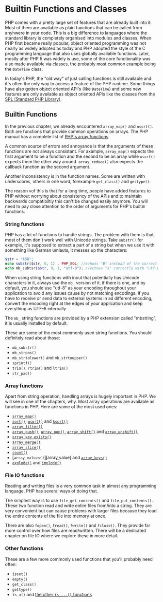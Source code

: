 # Builtin Functions and Classes

PHP comes with a pretty large set of features that are already built into it. Most of them are available as plain functions that can be called from anyhwere in your code. This is a big difference to languages where the standard library is completely organised into modules and classes. When PHP first became really popular, object oriented programming was not nearly as widely adopted as today and PHP adopted the style of the C programming language that also uses globally available functions. Later, mostly after PHP 5 was widely is use, some of the core functionality was also made available via classes, the probably most common example being the `DateTime` class.

In today's PHP, the "old way" of just calling functions is still available and it's often the only way to access a feature of the PHP runtime. Some things have also gotten object oriented API's (like `DateTime`) and some new features are only available as object oriented APIs like the classes from the [SPL (Standard PHP Library)](http://php.net/manual/en/book.spl.php).

## Builtin Functions

In the previous chapter, we already encountered `array_map()` and `usort()`. Both are functions that provide common operations on arrays. The PHP manual has a complete list of [PHP's array functions](http://php.net/manual/en/ref.array.php).

A common source of errors and annoyance is that the arguments of these functions are not always consistant. For axample, `array_map()` expects the first argument to be a function and the second to be an array while `usort()` expects them the other way around. `array_reduce()` also expects the callback function as the second argument.

Another inconsistency is in the function names. Some are written with underscores, others in one word, forexample `get_class()` and `gettype()`.

The reason vof this is that for a long time, people have added features to PHP without worrying about consistency of the APIs and to maintain backwards compatibiltiy this can't be changed easily anymore. You will need to pay close attention to the order of arguments for PHP's builtin functions.

### String functions

PHP has a lot of functions to handle strings. The problem with them is that most of them don't work well with Unicode strings. Take `substr()` for example, it's supposed to extract a part of a string but when we use it with something like German umlauts, it messes up the characters:

```php
$str = "äöü";
echo substr($str, 0, 1) . PHP_EOL; //echoes "�" instead of the correct "ä"
echo mb_subtsr($str, 0, 1, "utf-8"); //echoes "ä" correctly with "utf-8" as encoding argument
```

When using string functions with inout that potentially has Unicode characters in it, always use the `mb_` version of it, if there is one, and by default, you should use "utf-8" as your encoding throughout your application to avoid any issues cause by not matching encodings. If you have to receive or send data to external systems in ad different encoding, convert the encoding right at the edges of your application and keep everything as UTF-8 internally.

The `mb_` string functions are provided by a PHP extension called "mbstring", it is usually installed by default.

These are some of the most commonly used string functions. You should definitely read about those:

 * `mb_substr()`
 * `mb_strpos()`
 * `mb_strtolower()` and `mb_strtoupper()`
 * `sprintf()`
 * `trim()`, `rtrim()` and `ltrim()`
 * `str_pad()`

### Array functions

Apart from string operation, handling arrays is hugely important in PHP. We will see in one of the chapters, why. Most array operations are available as functions in PHP. Here are some of the most used ones:

 * [`array_map()`][array_map]
 * [`sort()`][sort], [`usort()`][usort] and [`ksort()`][ksort]
 * [`array_filter()`][array_filter]
 * [`array_push()`][array_push], [`array_pop()`][array_pop], [`array_shift()`][array_shift] and [`array_unshift()`][array_unshift]
 * [`array_key_exists()`][array_key_exists]
 * [`array_merge()`][array_merge]
 * [`array_slice()`][array_slice]
 * [`count()`][count]
 * [`array_values()`][array_value] and [`array_keys()`][array_keys]
 * [`explode()`][explode] and [`implode()`][implode]

### File IO functions

Reading and writing files is a very common task in almost any programming language. PHP has several ways of doing that.

The simplest way is to use `file_get_contents()` and `file_put_contents()`. These two function read and write entire files from/into a string. They are very convenient but can cause problems with larger files because they load the entire contents of the file into memory at once.

There are also `fopen()`, `fread()`, `fwrite()` and `fclose()`. They provide far more control over how files are read/written. There will be a dedicated chapter on file IO where we explore these in more detail.

### Other functions

These are a few more commonly used functions that you'll probably need often:

 * `isset()`
 * `empty()`
 * `get_class()`
 * `gettype()`
 * `is_a()` and [the other `is_...()` functions](http://php.net/manual/en/ref.var.php)
 

[isset]: http://php.net/manual/en/function.isset.php
[empty]: http://php.net/manual/en/function.empty.php
[get_class]: http://php.net/manual/en/function.get-class.php
[gettype]: http://php.net/manual/en/function.gettype
[is_a]: http://php.net/manual/en/function.is-a.php

[array_map]: http://php.net/manual/en/function.array-map.php
[sort]: http://php.net/manual/en/function.sort.php
[usort]: http://php.net/manual/en/function.usort.php
[ksort]: http://php.net/manual/en/function.ksort.php
[array_filter]: http://php.net/manual/en/function.array_filter.php
[array_push]: http://php.net/manual/en/function.array_push.php
[array_pop]: http://php.net/manual/en/function.array_pop.php
[array_shift]: http://php.net/manual/en/function.array_shift.php
[array_unshift]: http://php.net/manual/en/function.array_unshift.php
[array_key_exists]: http://php.net/manual/en/function.array_key_exists.php
[array_merge]: http://php.net/manual/en/function.array_merge.php
[array_slice]: http://php.net/manual/en/function.array_slice.php
[count]: http://php.net/manual/en/function.count.php
[array_values]: http://php.net/manual/en/function.array_values.php
[array_keys]: http://php.net/manual/en/function.array_keys.php
[explode]: http://php.net/manual/en/function.explode.php
[implode]: http://php.net/manual/en/function.implode.php
